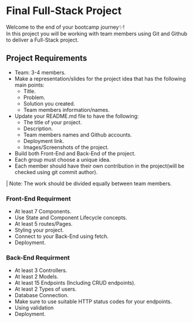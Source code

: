 
# Final Full-Stack Project
Welcome to the end of your bootcamp journey✨! 
<br/>
In this project you will be working with team members using Git and Github to deliver a Full-Stack project.
<br/> 


## Project Requirements
- Team: 3-4 members. 
- Make a representation/slides for the project idea that has the following main points:
  - Title.
  - Problem. 
  - Solution you created.
  - Team members information/names.
- Update your README.md file to have the following:
  - The title of your project.
  - Description.
  - Team members names and Github accounts.
  - Deployment link.
  - Images/Screenshots of the project.
- Build both Front-End and Back-End of the project.
- Each group must choose a unique idea.
- Each member should have their own contribution in the project(will be checked using git commit author).

| Note: The work should be divided equally between team members.

### Front-End Requirment
- At least 7 Components.
- Use State and Component Lifecycle concepts.
- At least 5 routes/Pages. 
- Styling your project.
- Connect to your Back-End using fetch.
- Deployment.

### Back-End Requirment
- At least 3 Controllers.
- At least 2 Models.
- At least 15 Endpoints (Including CRUD endpoints).
- At least 2 Types of users.
- Database Connection.
- Make sure to use suitable HTTP status codes for your endpoints.
- Using validation
- Deployment.
